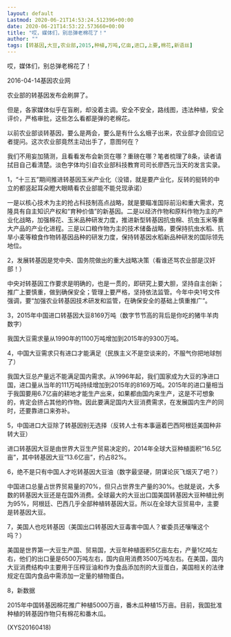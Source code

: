 ```yaml
---
layout: default
Lastmod: 2020-06-21T14:53:24.512396+00:00
date: 2020-06-21T14:53:22.573660+00:00
title: "哎，媒体们，别总弹老棉花了！"
author: ""
tags: [转基因,大豆,农业部,2015,种植,万吨,亿亩,进口,上要,棉花,新语丝]
---
```


哎，媒体们，别总弹老棉花了！

2016-04-14基因农业网

农业部的转基因发布会刷屏了。

但是，各家媒体似乎在盲刷，却没着主调。安全不安全，路线图，违法种植，安全评价，严格审批，这些怎么看都是弹的老棉花。

以前农业部谈转基因，要么是两会，要么是有什么幺蛾子出来，农业部才会回应记者提问。这次农业部竟然主动出手了，意图何在？

我们不用妄加猜测，且看看发布会新货在哪？重磅在哪？笔者梳理了8条，读者请拭目自己看清楚。淡色字体均引自农业部科技教育司司长廖西元当天的发言实录。

1，“十三五”期间推进转基因玉米产业化（没错，就是要产业化，反转的挺转的中立的都竖起耳朵瞪大眼睛看农业部能不能兑现承诺）

一是以核心技术为主的抢占科技制高点战略，就是要瞄准国际前沿和重大需求，克隆具有自主知识产权和“育种价值”的新基因。二是以经济作物和原料作物为主的产业化战略，加强棉花、玉米品种研发力度，推进新型转基因抗虫棉、抗虫玉米等重大产品的产业化进程。三是以口粮作物为主的技术储备战略，要保持抗虫水稻、抗旱小麦等粮食作物转基因品种的研发力度，保持转基因水稻新品种研发的国际领先地位。

2，发展转基因是党中央、国务院做出的重大战略决策（看谁还骂农业部是汉奸部！）

中央对转基因工作要求是明确的，也是一贯的，即研究上要大胆，坚持自主创新；推广上要慎重，做到确保安全；管理上要严格，坚持依法监管。今年中央1号文件强调，要“加强农业转基因技术研发和监管，在确保安全的基础上慎重推广”。

3，2015年中国进口转基因大豆8169万吨（数字节节高的背后是你吃的猪牛羊肉数字）

我国大豆需求量从1990年的1100万吨增加到2015年的9300万吨。

4，中国大豆需求只有进口才能满足（民族主义不是空谈来的，不服气你把地球刨了）

我国大豆总产量远不能满足国内需求。从1996年起，我们国家成为大豆的净进口国，进口量从当年的111万吨持续增加到2015年的8169万吨。2015年的进口量相当于我国要用6.7亿亩的耕地才能生产出来，如果都由国内来生产，这是不可想象的，肯定会挤占其他的作物。因此要满足国内大豆消费需求，在发展国内生产的同时，还要靠进口来弥补。

5，中国进口大豆除了转基因别无选择（反转人士有本事逼着巴西阿根廷美国种非转大豆）

进口转基因大豆是由世界大豆生产贸易决定的，2014年全球大豆种植面积“16.5亿亩”，其中转基因大豆“13.6亿亩”，约占82%。

6，绝不是只有中国人才吃转基因大豆油（数字最坚硬，阴谋论灰飞烟灭了吧？）

中国进口总量占世界贸易量的70%，但只占世界生产量的30%。也就是说，大多数的转基因大豆还是在国外消费。全球最大的大豆出口国美国转基因大豆种植比例为95%，阿根廷、巴西几乎全部种植转基因大豆。所以在全球大豆贸易中，主要是转基因大豆。

7，美国人也吃转基因（美国出口转基因大豆毒害中国人？崔委员还嚷嚷这个吗？）

美国是世界第一大豆生产国、贸易国，大豆年种植面积5亿亩左右，产量1亿吨左右，他们的出口量是6500万吨左右，国内自用消费3500万吨左右。在美国，国内大豆消费结构中主要用于压榨豆油和作为食品添加剂的大豆蛋白，美国相关的法律规定在国内食品中需添加一定量的植物蛋白。

8，新数据

2015年中国转基因棉花推广种植5000万亩，番木瓜种植15万亩。目前，我国批准种植的转基因作物只有棉花和番木瓜。

(XYS20160418)

